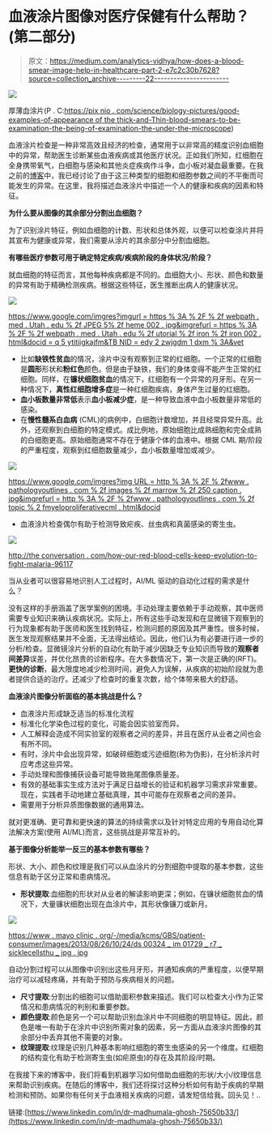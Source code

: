 # 血液涂片图像对医疗保健有什么帮助？(第二部分)

> 原文：<https://medium.com/analytics-vidhya/how-does-a-blood-smear-image-help-in-healthcare-part-2-e7c2c30b7628?source=collection_archive---------22----------------------->

![](img/f52f79b466a2176ad61468308f0dbed9.png)

厚薄血涂片(P . C:[https://pix nio . com/science/biology-pictures/good-examples-of-appearance of the thick-and-Thin-blood-smears-to-be-examination-the-being-of-examination-the-under-the-microscope](https://pixnio.com/science/biology-pictures/good-examples-of-the-appearance-of-thick-and-thin-blood-smears-to-be-examined-under-the-microscope))

血液涂片检查是一种非常高效且经济的检查，通常用于以非常高的精度识别血细胞中的异常，帮助医生诊断某些血液疾病或其他医疗状况。正如我们所知，红细胞在全身携带氧气，白细胞与感染和其他炎症疾病作斗争，血小板对凝血最重要。在我之前的[博客](/analytics-vidhya/object-segmentation-using-fuzzy-divergence-in-python-a-case-study-over-peripheral-blood-smears-de61ce5dc8d1)中，我已经讨论了由于这三种类型的细胞和细胞参数之间的不平衡而可能发生的异常。在这里，我将描述血液涂片中描述一个人的健康和疾病的因素和特征。

**为什么要从图像的其余部分分割出血细胞？**

为了识别涂片特征，例如血细胞的计数、形状和总体外观，以便可以检查涂片并将其宣布为健康或异常，我们需要从涂片的其余部分中分割血细胞。

**有哪些医疗参数可用于确定特定疾病/疾病阶段的身体状况/阶段？**

就血细胞的特征而言，其他每种疾病都是不同的。血细胞大小、形状、颜色和数量的异常有助于精确检测疾病。根据这些特征，医生推断出病人的健康状况。

![](img/f8703ae30143d435e2f1d4d362772eef.png)

[https://www.google.com/imgres?imgurl = https % 3A % 2F % 2f webpath . med . Utah . edu % 2f JPEG 5% 2f heme 002 . jpg&imgrefurl = https % 3A % 2F % 2f webpath . med . Utah . edu % 2f utorial % 2f iron % 2f iron 002 . html&docid = q 5 ytitiigkajfm&TB NID = edy 2 zwjgdm 1 dxm % 3A&vet](https://www.google.com/imgres?imgurl=https%3A%2F%2Fwebpath.med.utah.edu%2Fjpeg5%2FHEME002.jpg&imgrefurl=https%3A%2F%2Fwebpath.med.utah.edu%2FTUTORIAL%2FIRON%2FIRON002.html&docid=q5YTiTIigkAJfM&tbnid=eDY2ZwJgDm1DXM%3A&vet=10ahUKEwjWmNjXn93lAhXdknAKHTGtBc4QMwhfKAMwAw..i&w=504&h=331&bih=588&biw=1315&q=normal%20blood%20smear%20images&ved=0ahUKEwjWmNjXn93lAhXdknAKHTGtBc4QMwhfKAMwAw&iact=mrc&uact=8)

*   比如**缺铁性贫血**的情况，涂片中没有观察到正常的红细胞。一个正常的红细胞是**圆形**形状和**粉红色**颜色。但是由于缺铁，我们的身体变得不能产生正常的红细胞。同样，在**镰状细胞贫血**的情况下，红细胞有一个异常的月牙形。在另一种情况下，**真性红细胞增多症**是一种红细胞疾病，身体产生过量的红细胞。
*   **血小板数量非常低**表示**血小板减少症**，是一种导致血液中血小板数量非常低的感染。
*   在**慢性髓系白血病** (CML)的病例中，白细胞计数增加，并且经常异常升高。此外，还观察到白细胞的特定模式。成比例地，原始细胞比成熟细胞和完全成熟的白细胞更高。原始细胞通常不存在于健康个体的血液中。根据 CML 期/阶段的严重程度，观察到红细胞数量减少，血小板数量增加或减少。

![](img/87a1b861fc37ceb9f5a223ec2f5e875e.png)

[https://www.google.com/imgres?img URL = http % 3A % 2F % 2fwww . pathologyoutlines . com % 2f images % 2f marrow % 2f 250 caption . jpg&imgrefurl = http % 3A % 2F % 2fwww . pathologyoutlines . com % 2f topic % 2 fmyeloproliferativecml . html&docid](https://www.google.com/imgres?imgurl=http%3A%2F%2Fwww.pathologyoutlines.com%2Fimages%2Fmarrow%2F250caption.jpg&imgrefurl=http%3A%2F%2Fwww.pathologyoutlines.com%2Ftopic%2Fmyeloproliferativecml.html&docid=tJvIly-Vpbn3IM&tbnid=V1VbXUmIs-P3YM%3A&vet=10ahUKEwjq4d2end3lAhUHuo8KHSEMAaEQMwhPKAMwAw..i&w=800&h=602&bih=637&biw=1315&q=cml%20images%20blood%20smears&ved=0ahUKEwjq4d2end3lAhUHuo8KHSEMAaEQMwhPKAMwAw&iact=mrc&uact=8)

*   血液涂片检查偶尔有助于检测导致疟疾、丝虫病和真菌感染的寄生虫。

![](img/d14a58eda253fa2634d36e9afc62a832.png)

[http://the conversation . com/how-our-red-blood-cells-keep-evolution-to-fight-malaria-96117](http://theconversation.com/how-our-red-blood-cells-keep-evolving-to-fight-malaria-96117)

当从业者可以很容易地识别人工过程时，AI/ML 驱动的自动化过程的需求是什么？

没有这样的手册涵盖了医学案例的困境。手动处理主要依赖于手动观察，其中医师需要专业知识来确认疾病状况。实际上，所有这些手动发现和在显微镜下观察到的行为现象都有助于医师和医生找到特征，检测问题的原因及其严重性。很多时候，医生发现观察结果并不全面，无法得出结论。因此，他们认为有必要进行进一步的分析/检查。显微镜涂片分析的自动化有助于减少因缺乏专业知识而导致的**观察者间差异**误差，并优化昂贵的诊断程序。在大多数情况下，第一次是正确的(RFT)。**更快的诊断**，最大限度地减少检测时间，避免人为误解，从疾病的初始阶段就为患者提供合适的治疗。还减少了检查时的重复次数，给个体带来极大的舒适。

**血液涂片图像分析面临的基本挑战是什么？**

*   血液涂片形成缺乏适当的标准化流程
*   标准化化学染色过程的变化，可能会因实验室而异。
*   人工解释会造成不同实验室的观察者之间的差异，并且在医疗从业者之间也会有所不同。
*   有时，涂片中会出现异常，如破碎细胞或污迹细胞(称为伪影)，在分析涂片时应考虑这些异常。
*   手动处理和图像捕获设备可能导致拖尾图像质量差。
*   有效的基础事实生成方法对于满足日益增长的验证和机器学习需求非常重要。现在，实践者手动地建立基础真理，其中可能存在观察者之间的差异。
*   需要用于分析异质图像数据的通用算法。

就对更准确、更可靠和更快速的算法的持续需求以及针对特定应用的专用自动化算法解决方案(使用 AI/ML)而言，这些挑战是非常互补的。

**基于图像分析能举一反三的基本参数有哪些？**

形状、大小、颜色和纹理是我们可以从血涂片的分割细胞中提取的基本参数，这些信息有助于区分正常和患病情况。

*   **形状提取**:血细胞的形状对从业者的解读影响更深；例如，在镰状细胞贫血的情况下，大量镰状细胞出现在血涂片中，其形状像镰刀或新月。

![](img/b3772caa29c3b0782320af6159bbf1a9.png)

[https://www . mayo clinic . org/-/media/kcms/GBS/patient-consumer/images/2013/08/26/10/24/ds 00324 _ im 01729 _ r7 _ sicklecellsthu _ jpg . jpg](https://www.mayoclinic.org/-/media/kcms/gbs/patient-consumer/images/2013/08/26/10/24/ds00324_im01729_r7_sicklecellsthu_jpg.jpg)

自动分割过程可以从图像中识别出这些月牙形，并通知疾病的严重程度，以便早期治疗可以减轻疼痛，并有助于预防与疾病相关的问题。

*   **尺寸提取**:分割出的细胞可以借助面积参数来描述。我们可以检查大小作为正常情况和患病情况的判别和重要参数。
*   **颜色提取**:颜色是另一个可以帮助识别血涂片中不同细胞的明显特征。因此，颜色是唯一有助于在涂片中识别所需对象的因素，另一方面从血液涂片图像的其余部分中丢弃其他不需要的对象。
*   **纹理提取**:纹理是识别几种基本影响红细胞的寄生虫感染的另一个维度。红细胞的结构变化有助于检测寄生虫(如疟原虫)的存在及其阶段/时期。

在我接下来的博客中，我们将看到机器学习如何借助血细胞的形状/大小/纹理信息来帮助识别疾病。在随后的博客中，我们还将探讨这种分析如何有助于疾病的早期检测和预防。如果你有任何关于血液相关疾病的问题，请发短信给我。回头见！..

链接:[https://www.linkedin.com/in/dr-madhumala-ghosh-75650b33/](https://www.linkedin.com/in/dr-madhumala-ghosh-75650b33/)